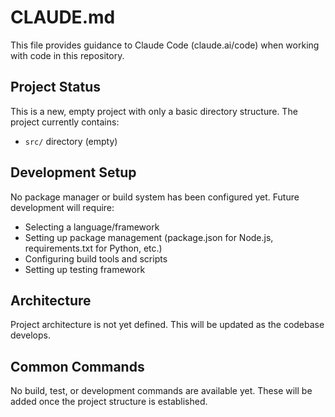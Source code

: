 # CLAUDE.md

This file provides guidance to Claude Code (claude.ai/code) when working with code in this repository.

## Project Status
This is a new, empty project with only a basic directory structure. The project currently contains:
- `src/` directory (empty)

## Development Setup
No package manager or build system has been configured yet. Future development will require:
- Selecting a language/framework
- Setting up package management (package.json for Node.js, requirements.txt for Python, etc.)
- Configuring build tools and scripts
- Setting up testing framework

## Architecture
Project architecture is not yet defined. This will be updated as the codebase develops.

## Common Commands
No build, test, or development commands are available yet. These will be added once the project structure is established.